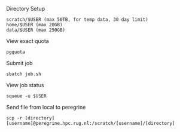 
Directory Setup
```
scratch/$USER (max 50TB, for temp data, 30 day limit)
home/$USER (max 20GB)
data/$USER (max 250GB)
```

View exact quota
```
pgquota
```

Submit job
```
sbatch job.sh
```

View job status
```
squeue -u $USER
```

Send file from local to peregrine
```
scp -r [directory] [username]@peregrine.hpc.rug.nl:/scratch/[username]/[directory]
```